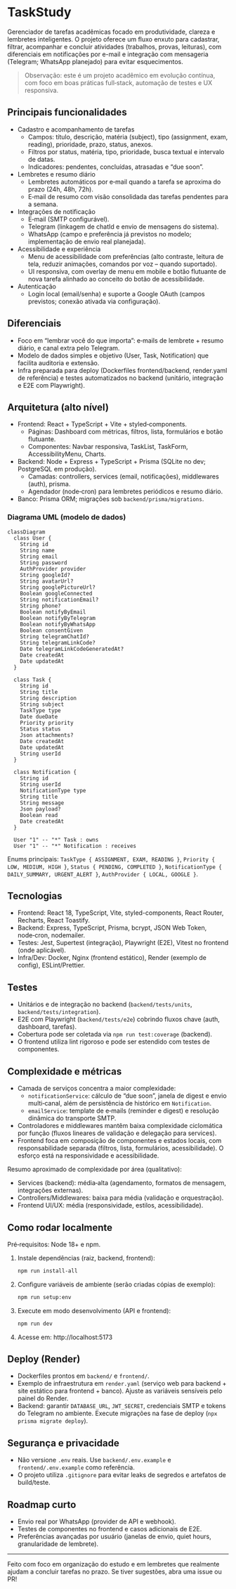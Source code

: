 # TaskStudy

Gerenciador de tarefas acadêmicas focado em produtividade, clareza e lembretes inteligentes. O projeto oferece um fluxo enxuto para cadastrar, filtrar, acompanhar e concluir atividades (trabalhos, provas, leituras), com diferenciais em notificações por e-mail e integração com mensageria (Telegram; WhatsApp planejado) para evitar esquecimentos.

> Observação: este é um projeto acadêmico em evolução contínua, com foco em boas práticas full‑stack, automação de testes e UX responsiva.

## Principais funcionalidades

- Cadastro e acompanhamento de tarefas
  - Campos: título, descrição, matéria (subject), tipo (assignment, exam, reading), prioridade, prazo, status, anexos.
  - Filtros por status, matéria, tipo, prioridade, busca textual e intervalo de datas.
  - Indicadores: pendentes, concluídas, atrasadas e “due soon”.
- Lembretes e resumo diário
  - Lembretes automáticos por e‑mail quando a tarefa se aproxima do prazo (24h, 48h, 72h).
  - E‑mail de resumo com visão consolidada das tarefas pendentes para a semana.
- Integrações de notificação
  - E‑mail (SMTP configurável).
  - Telegram (linkagem de chatId e envio de mensagens do sistema).
  - WhatsApp (campo e preferência já previstos no modelo; implementação de envio real planejada).
- Acessibilidade e experiência
  - Menu de acessibilidade com preferências (alto contraste, leitura de tela, reduzir animações, comandos por voz – quando suportado).
  - UI responsiva, com overlay de menu em mobile e botão flutuante de nova tarefa alinhado ao conceito do botão de acessibilidade.
- Autenticação
  - Login local (email/senha) e suporte a Google OAuth (campos previstos; conexão ativada via configuração).

## Diferenciais

- Foco em “lembrar você do que importa”: e‑mails de lembrete + resumo diário, e canal extra pelo Telegram.
- Modelo de dados simples e objetivo (User, Task, Notification) que facilita auditoria e extensão.
- Infra preparada para deploy (Dockerfiles frontend/backend, render.yaml de referência) e testes automatizados no backend (unitário, integração e E2E com Playwright).

## Arquitetura (alto nível)

- Frontend: React + TypeScript + Vite + styled‑components.
  - Páginas: Dashboard com métricas, filtros, lista, formulários e botão flutuante.
  - Componentes: Navbar responsiva, TaskList, TaskForm, AccessibilityMenu, Charts.
- Backend: Node + Express + TypeScript + Prisma (SQLite no dev; PostgreSQL em produção).
  - Camadas: controllers, services (email, notificações), middlewares (auth), prisma.
  - Agendador (node‑cron) para lembretes periódicos e resumo diário.
- Banco: Prisma ORM; migrações sob `backend/prisma/migrations`.

### Diagrama UML (modelo de dados)

```mermaid
classDiagram
  class User {
    String id
    String name
    String email
    String password
    AuthProvider provider
    String googleId?
    String avatarUrl?
    String googlePictureUrl?
    Boolean googleConnected
    String notificationEmail?
    String phone?
    Boolean notifyByEmail
    Boolean notifyByTelegram
    Boolean notifyByWhatsApp
    Boolean consentGiven
    String telegramChatId?
    String telegramLinkCode?
    Date telegramLinkCodeGeneratedAt?
    Date createdAt
    Date updatedAt
  }

  class Task {
    String id
    String title
    String description
    String subject
    TaskType type
    Date dueDate
    Priority priority
    Status status
    Json attachments?
    Date createdAt
    Date updatedAt
    String userId
  }

  class Notification {
    String id
    String userId
    NotificationType type
    String title
    String message
    Json payload?
    Boolean read
    Date createdAt
  }

  User "1" -- "*" Task : owns
  User "1" -- "*" Notification : receives
```

Enums principais: `TaskType { ASSIGNMENT, EXAM, READING }`, `Priority { LOW, MEDIUM, HIGH }`, `Status { PENDING, COMPLETED }`, `NotificationType { DAILY_SUMMARY, URGENT_ALERT }`, `AuthProvider { LOCAL, GOOGLE }`.

## Tecnologias

- Frontend: React 18, TypeScript, Vite, styled-components, React Router, Recharts, React Toastify.
- Backend: Express, TypeScript, Prisma, bcrypt, JSON Web Token, node‑cron, nodemailer.
- Testes: Jest, Supertest (integração), Playwright (E2E), Vitest no frontend (onde aplicável).
- Infra/Dev: Docker, Nginx (frontend estático), Render (exemplo de config), ESLint/Prettier.

## Testes

- Unitários e de integração no backend (`backend/tests/units`, `backend/tests/integration`).
- E2E com Playwright (`backend/tests/e2e`) cobrindo fluxos chave (auth, dashboard, tarefas).
- Cobertura pode ser coletada via `npm run test:coverage` (backend). 
- O frontend utiliza lint rigoroso e pode ser estendido com testes de componentes.

## Complexidade e métricas

- Camada de serviços concentra a maior complexidade:
  - `notificationService`: cálculo de “due soon”, janela de digest e envio multi‑canal, além de persistência de histórico em `Notification`.
  - `emailService`: template de e‑mails (reminder e digest) e resolução dinâmica do transporte SMTP.
- Controladores e middlewares mantêm baixa complexidade ciclomática por função (fluxos lineares de validação e delegação para services).
- Frontend foca em composição de componentes e estados locais, com responsabilidade separada (filtros, lista, formulários, acessibilidade). O esforço está na responsividade e acessibilidade.

Resumo aproximado de complexidade por área (qualitativo):
- Services (backend): média‑alta (agendamento, formatos de mensagem, integrações externas).
- Controllers/Middlewares: baixa para média (validação e orquestração).
- Frontend UI/UX: média (responsividade, estilos, acessibilidade).

## Como rodar localmente

Pré‑requisitos: Node 18+ e npm.

1. Instale dependências (raiz, backend, frontend):
   ```bash
   npm run install-all
   ```
2. Configure variáveis de ambiente (serão criadas cópias de exemplo):
   ```bash
   npm run setup:env
   ```
3. Execute em modo desenvolvimento (API e frontend):
   ```bash
   npm run dev
   ```
4. Acesse em: http://localhost:5173

## Deploy (Render)

- Dockerfiles prontos em `backend/` e `frontend/`.
- Exemplo de infraestrutura em `render.yaml` (serviço web para backend + site estático para frontend + banco). Ajuste as variáveis sensíveis pelo painel do Render.
- Backend: garantir `DATABASE_URL`, `JWT_SECRET`, credenciais SMTP e tokens do Telegram no ambiente. Execute migrações na fase de deploy (`npx prisma migrate deploy`).

## Segurança e privacidade

- Não versione `.env` reais. Use `backend/.env.example` e `frontend/.env.example` como referência.
- O projeto utiliza `.gitignore` para evitar leaks de segredos e artefatos de build/teste.

## Roadmap curto

- Envio real por WhatsApp (provider de API e webhook).
- Testes de componentes no frontend e casos adicionais de E2E.
- Preferências avançadas por usuário (janelas de envio, quiet hours, granularidade de lembrete).

---

Feito com foco em organização do estudo e em lembretes que realmente ajudam a concluir tarefas no prazo. Se tiver sugestões, abra uma issue ou PR!

